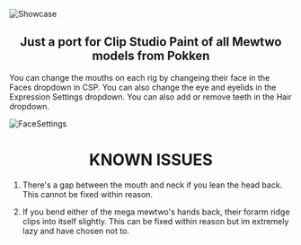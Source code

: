 ![Showcase](https://user-images.githubusercontent.com/47396668/222947823-c9520f0d-5904-4444-821e-80cb1e58b775.png)

<h2 align="center">
Just a port for Clip Studio Paint of all Mewtwo models from Pokken
</h2>

You can change the mouths on each rig by changeing their face in the Faces dropdown in CSP. You can also change the eye and eyelids in the Expression Settings dropdown. You can also add or remove teeth in the Hair dropdown.

![FaceSettings](https://user-images.githubusercontent.com/47396668/224461617-09811206-89d2-4a04-9875-a8c2ccbf77cd.png)

<h1 align="center">
KNOWN ISSUES
</h1>

1. There's a gap between the mouth and neck if you lean the head back. This cannot be fixed within reason.

2. If you bend either of the mega mewtwo's hands back, their forarm ridge clips into itself slightly. This can be fixed within reason but im extremely lazy and have chosen not to.
